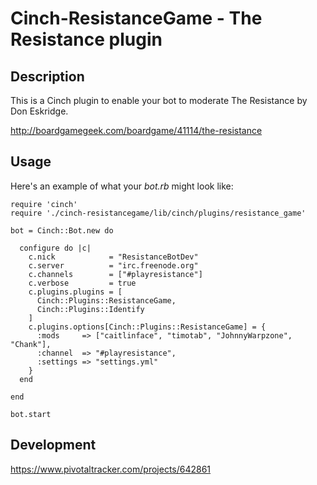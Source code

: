 # Cinch-ResistanceGame - The Resistance plugin

## Description

This is a Cinch plugin to enable your bot to moderate The Resistance by Don Eskridge. 

http://boardgamegeek.com/boardgame/41114/the-resistance

## Usage

Here's an example of what your *bot.rb* might look like: 

    require 'cinch'
    require './cinch-resistancegame/lib/cinch/plugins/resistance_game'

    bot = Cinch::Bot.new do

      configure do |c|
        c.nick            = "ResistanceBotDev"
        c.server          = "irc.freenode.org"
        c.channels        = ["#playresistance"]
        c.verbose         = true
        c.plugins.plugins = [
          Cinch::Plugins::ResistanceGame,
          Cinch::Plugins::Identify
        ]
        c.plugins.options[Cinch::Plugins::ResistanceGame] = {
          :mods     => ["caitlinface", "timotab", "JohnnyWarpzone", "Chank"],
          :channel  => "#playresistance",
          :settings => "settings.yml"
        }
      end

    end

    bot.start

## Development

https://www.pivotaltracker.com/projects/642861
